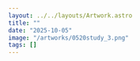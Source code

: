 ```yaml
---
layout: ../../layouts/Artwork.astro
title: ""
date: "2025-10-05"
image: "/artworks/0520study_3.png"
tags: []
---
```



